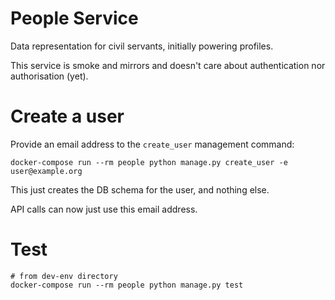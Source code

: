 # People Service

Data representation for civil servants, initially powering profiles.

This service is smoke and mirrors and doesn't care about authentication nor authorisation (yet).

# Create a user

Provide an email address to the ```create_user``` management command:

    docker-compose run --rm people python manage.py create_user -e user@example.org

This just creates the DB schema for the user, and nothing else.

API calls can now just use this email address.

# Test

    # from dev-env directory
    docker-compose run --rm people python manage.py test
